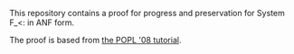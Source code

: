 This repository contains a proof for progress and preservation for System F_<:
in ANF form.

The proof is based from [the POPL '08
tutorial](https://www.cis.upenn.edu/~plclub/popl08-tutorial/code/index.html).
